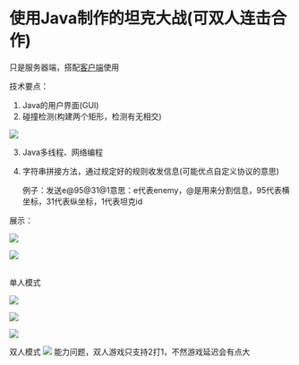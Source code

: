 # 使用Java制作的坦克大战(可双人连击合作)
只是服务器端，搭配[客户端](https://github.com/13535944743/TankClient/)使用

技术要点：
1. Java的用户界面(GUI)
2. 碰撞检测(构建两个矩形，检测有无相交)

![](https://pic.imgdb.cn/item/61594f9f2ab3f51d91b46f5a.jpg)

3. Java多线程、网络编程
4. 字符串拼接方法，通过规定好的规则收发信息(可能优点自定义协议的意思)

    例子：发送e@95@31@1意思：e代表enemy，@是用来分割信息，95代表横坐标，31代表纵坐标，1代表坦克id

 展示：

 ![](https://pic.imgdb.cn/item/615951d52ab3f51d91b90c3a.jpg)

 ![](https://pic.imgdb.cn/item/615952582ab3f51d91ba16bc.jpg)

<br />
单人模式

![](https://pic.imgdb.cn/item/615952f82ab3f51d91bb6bc2.jpg)

![](https://pic.imgdb.cn/item/6159531b2ab3f51d91bbb3a2.jpg)

![](https://pic.imgdb.cn/item/615955112ab3f51d91bfc4da.jpg)

双人模式
![](https://pic.imgdb.cn/item/6159537e2ab3f51d91bc7d85.jpg)
能力问题，双人游戏只支持2打1，不然游戏延迟会有点大
